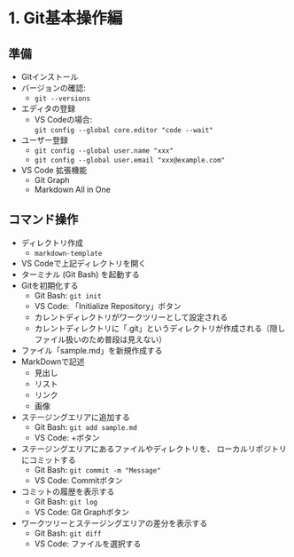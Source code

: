 # 1. Git基本操作編

## 準備
- Gitインストール
- バージョンの確認:
  - `git --versions`
- エディタの登録
	- VS Codeの場合:<br>
  	`git config --global core.editor "code --wait"`
- ユーザー登録
	- `git config --global user.name "xxx"`
	- `git config --global user.email "xxx@example.com"`
- VS Code 拡張機能
	- Git Graph
	- Markdown All in One

## コマンド操作
- ディレクトリ作成
  -  `markdown-template`
- VS Codeで上記ディレクトリを開く
- ターミナル (Git Bash) を起動する
- Gitを初期化する
	- Git Bash: `git init`
	- VS Code: 「Initialize Repository」ボタン
	- カレントディレクトリがワークツリーとして設定される
	- カレントディレクトリに「.git」というディレクトリが作成される（隠しファイル扱いのため普段は見えない）
- ファイル「sample.md」を新規作成する
- MarkDownで記述
	- 見出し
	- リスト
	- リンク
	- 画像
- ステージングエリアに追加する
	- Git Bash: `git add sample.md`
	- VS Code: +ボタン
- ステージングエリアにあるファイルやディレクトリを、 ローカルリポジトリにコミットする
	- Git Bash: `git commit -m "Message"`
	- VS Code: Commitボタン
- コミットの履歴を表示する
	- Git Bash: `git log`
	- VS Code: Git Graphボタン
- ワークツリーとステージングエリアの差分を表示する
	- Git Bash: `git diff`
	- VS Code: ファイルを選択する
